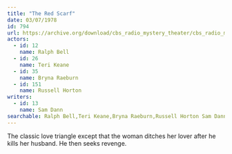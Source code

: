 ```yaml
---
title: "The Red Scarf"
date: 03/07/1978
id: 794
url: https://archive.org/download/cbs_radio_mystery_theater/cbs_radio_mystery_theater-0751-0800.zip/cbs_radio_mystery_theater-0751-0800%2Fcbsrmt_0794_the_red_scarf.mp3
actors:  
  - id: 12
    name: Ralph Bell  
  - id: 26
    name: Teri Keane  
  - id: 35
    name: Bryna Raeburn  
  - id: 151
    name: Russell Horton
writers:  
  - id: 13
    name: Sam Dann
searchable: Ralph Bell,Teri Keane,Bryna Raeburn,Russell Horton Sam Dann
---
```

The classic love triangle except that the woman ditches her lover after he kills her husband. He then seeks revenge.